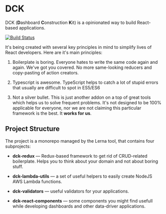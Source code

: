 # DCK
DCK (**D**ashboard **C**onstruction **K**it) is a opinionated  way to build React-based applications.

[![Build Status](https://travis-ci.org/AgileVisionCompany/dck.svg?branch=master)](https://travis-ci.org/AgileVisionCompany/dck)

It's being created with several key principles in mind to simplify lives of React developers. Here are it's main principles:

1. Boilerplate is boring. Everyone hates to write the same code again and again. We've got you covered. No more same-looking reducers and copy-pasting of action creators.

2. Typescript is awesome. TypeScript helps to catch a lot of stupid errors that usually are difficult to spot in ES5/ES6

3. Not a silver bullet. This is just another addon on a top of great tools which helps us to solve frequent problems. It's not designed to be 100% applicable for everyone, nor we are not claiming this particular framework is the best. It **works for us**.


## Project Structure
The project is a  monorepo managed by the Lerna tool, that contains four subprojects:

* **dck-redux** &mdash; Redux-based framework to get rid of CRUD-related boilerplate. Helps you to think about your domain and not about boring stuff.

* **dck-lambda-utils** &mdash; a set of useful helpers to easily create NodeJS AWS Lambda functions.

* **dck-validators** &mdash; useful validators for your applications.

* **dck-react-components** &mdash; some components you might find usefull while developing dashboards and other data-driver applications.